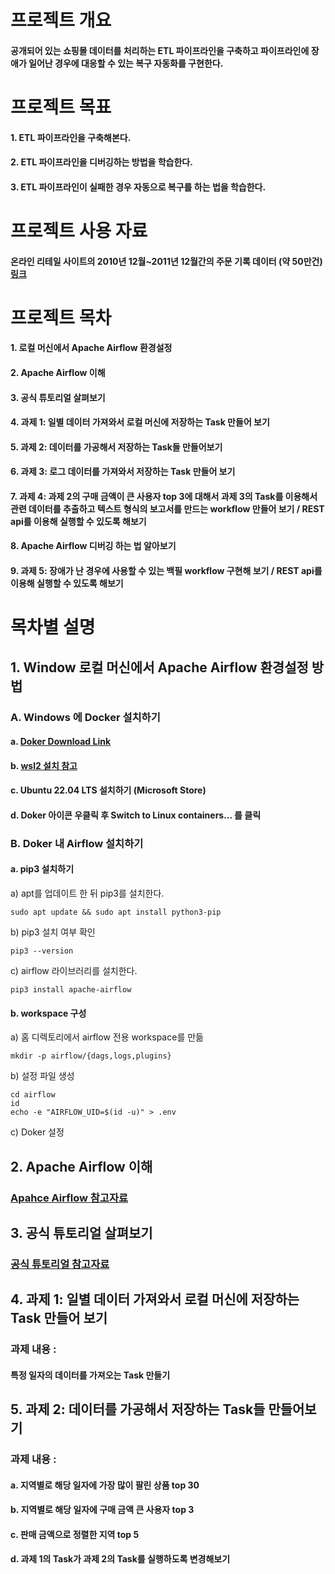 # 프로젝트 개요
#### 공개되어 있는 쇼핑몰 데이터를 처리하는 ETL 파이프라인을 구축하고 파이프라인에 장애가 일어난 경우에 대응할 수 있는 복구 자동화를 구현한다.

# 프로젝트 목표
#### 1. ETL 파이프라인을 구축해본다.
#### 2. ETL 파이프라인을 디버깅하는 방법을 학습한다.
#### 3. ETL 파이프라인이 실패한 경우 자동으로 복구를 하는 법을 학습한다.

# 프로젝트 사용 자료
#### 온라인 리테일 사이트의 2010년 12월~2011년 12월간의 주문 기록 데이터 (약 50만건) [링크](https://archive.ics.uci.edu/ml/datasets/Online+Retail)

# 프로젝트 목차
#### 1. 로컬 머신에서 Apache Airflow 환경설정
#### 2. Apache Airflow 이해
#### 3. 공식 튜토리얼 살펴보기
#### 4. 과제 1: 일별 데이터 가져와서 로컬 머신에 저장하는 Task 만들어 보기
#### 5. 과제 2: 데이터를 가공해서 저장하는 Task들 만들어보기
#### 6. 과제 3: 로그 데이터를 가져와서 저장하는 Task 만들어 보기
#### 7. 과제 4: 과제 2의 구매 금액이 큰 사용자 top 3에 대해서 과제 3의 Task를 이용해서 관련 데이터를 추출하고 텍스트 형식의 보고서를 만드는 workflow 만들어 보기 / REST api를 이용해 실행할 수 있도록 해보기
#### 8. Apache Airflow 디버깅 하는 법 알아보기
#### 9. 과제 5: 장애가 난 경우에 사용할 수 있는 백필 workflow 구현해 보기 / REST api를 이용해 실행할 수 있도록 해보기

# 목차별 설명
## 1. Window 로컬 머신에서 Apache Airflow 환경설정 방법
### A. Windows 에 Docker 설치하기
####  a. [Doker Download Link](https://docs.docker.com/desktop/windows/install)
####  b. [wsl2 설치 참고](https://docs.microsoft.com/ko-kr/windows/wsl/install-manual)
####  c. Ubuntu 22.04 LTS 설치하기 (Microsoft Store)
####  d. Doker 아이콘 우클릭 후 Switch to Linux containers... 를 클릭

### B. Doker 내 Airflow 설치하기
#### a. pip3 설치하기
 a) apt를 업데이트 한 뒤 pip3를 설치한다.
 ```ubuntu
 sudo apt update && sudo apt install python3-pip
 ```
 b) pip3 설치 여부 확인
 ```ubuntu
 pip3 --version
 ```
 c) airflow 라이브러리를 설치한다.
 ```ubuntu
 pip3 install apache-airflow
 ```
 #### b. workspace 구성
 a) 홈 디렉토리에서 airflow 전용 workspace를 만듦
 ```ubuntu
 mkdir -p airflow/{dags,logs,plugins}
 ```
 b) 설정 파일 생성
 ```ubuntu
 cd airflow
 id
 echo -e "AIRFLOW_UID=$(id -u)" > .env
 ```
 c) Doker 설정
 
 ## 2. Apache Airflow 이해
 ### [Apahce Airflow 참고자료](https://airflow.apache.org/docs/apache-airflow/stable/core-concepts/index.html)
 ## 3. 공식 튜토리얼 살펴보기
 ### [공식 튜토리얼 참고자료](https://airflow.apache.org/docs/apache-airflow/stable/tutorial/index.html)
 
 ## 4. 과제 1: 일별 데이터 가져와서 로컬 머신에 저장하는 Task 만들어 보기
 ### 과제 내용 : 
 #### 특정 일자의 데이터를 가져오는 Task 만들기
 
 ## 5. 과제 2: 데이터를 가공해서 저장하는 Task들 만들어보기
 ### 과제 내용 : 
 #### a. 지역별로 해당 일자에 가장 많이 팔린 상품 top 30
 #### b. 지역별로 해당 일자에 구매 금액 큰 사용자 top 3
 #### c. 판매 금액으로 정렬한 지역 top 5
 #### d. 과제 1의 Task가 과제 2의 Task를 실행하도록 변경해보기


 
